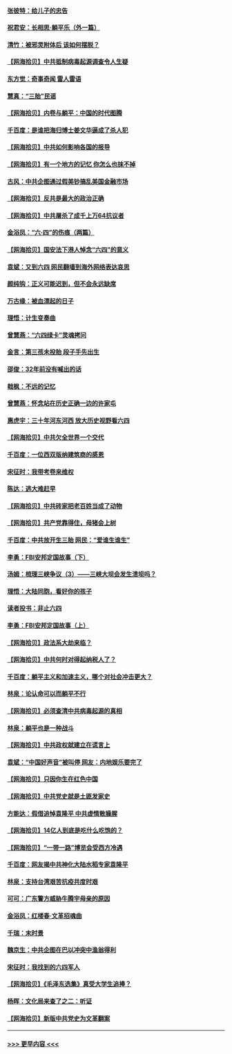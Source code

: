 #### [张彼特：给儿子的忠告](../pages/nsc993/n13018934.md?t=06141552) 
#### [祝君安：长相思‧躺平乐（外一篇）](../pages/nsc993/n13018923.md?t=06141552) 
#### [清竹：被邪灵附体后 该如何摆脱？](../pages/nsc993/n13018877.md?t=06141552) 
#### [【网海拾贝】中共抵制病毒起源调查令人生疑](../pages/nsc993/n13017785.md?t=06141552) 
#### [东方觉：奇事奇闻 雷人雷语](../pages/nsc993/n13017577.md?t=06141552) 
#### [慧真：“三胎”民谣](../pages/nsc993/n13017394.md?t=06141552) 
#### [【网海拾贝】内卷与躺平：中国的时代图腾](../pages/nsc993/n13016128.md?t=06141552) 
#### [千百度：是谁把海归博士姜文华逼成了杀人犯](../pages/nsc993/n13015218.md?t=06141552) 
#### [【网海拾贝】中共如何影响各国的报导](../pages/nsc993/n13012599.md?t=06141552) 
#### [【网海拾贝】有一个地方的记忆 你怎么也抹不掉](../pages/nsc993/n13009802.md?t=06141552) 
#### [古风：中共企图通过假美钞搞乱美国金融市场](../pages/nsc993/n13009626.md?t=06141552) 
#### [【网海拾贝】反共是最大的政治正确](../pages/nsc993/n13007051.md?t=06141552) 
#### [【网海拾贝】中共屠杀了成千上万64抗议者](../pages/nsc993/n13002713.md?t=06141552) 
#### [金浴凤：“六·四”的伤痕（两篇）](../pages/nsc993/n13001719.md?t=06141552) 
#### [【网海拾贝】国安法下港人悼念“六四”的意义](../pages/nsc993/n13001039.md?t=06141552) 
#### [袁斌：又到六四 网民翻墙到海外网络表达哀思](../pages/nsc993/n13000995.md?t=06141552) 
#### [颜纯钩：正义可能迟到，但不会永远缺席](../pages/nsc993/n13000920.md?t=06141552) 
#### [万古缘：被血漂起的日子](../pages/nsc993/n13000914.md?t=06141552) 
#### [理悟：计生变奏曲](../pages/nsc993/n13000414.md?t=06141552) 
#### [曾慧燕：“六四绿卡”灵魂拷问](../pages/nsc993/n13000277.md?t=06141552) 
#### [金言：第三孩未投胎 段子手先出生](../pages/nsc993/n13000215.md?t=06141552) 
#### [邵俊：32年前没有喊出的话](../pages/nsc993/n13000181.md?t=06141552) 
#### [戟枫：不远的记忆](../pages/nsc993/n13000121.md?t=06141552) 
#### [曾慧燕：怀念站在历史正确一边的许家屯](../pages/nsc993/n13000073.md?t=06141552) 
#### [惠虎宇：三十年河东河西 放大历史视野看六四](../pages/nsc993/n13000018.md?t=06141552) 
#### [【网海拾贝】中共欠全世界一个交代](../pages/nsc993/n12998706.md?t=06141552) 
#### [千百度：一位西双版纳建筑商的感恩](../pages/nsc993/n12998487.md?t=06141552) 
#### [宋征时：我带考卷来维权](../pages/nsc993/n12994088.md?t=06141552) 
#### [陈达：逃大难赶早](../pages/nsc993/n12993569.md?t=06141552) 
#### [【网海拾贝】中共砖家把老百姓当成了动物](../pages/nsc993/n12993483.md?t=06141552) 
#### [【网海拾贝】共产党靠得住，母猪会上树](../pages/nsc993/n12990730.md?t=06141552) 
#### [千百度：中共放开生三胎 网民：“爱谁生谁生”](../pages/nsc993/n12990644.md?t=06141552) 
#### [李勇：FBI安邦定国故事（下）](../pages/nsc993/n12987854.md?t=06141552) 
#### [汤姆：梳理三峡争议（3）——三峡大坝会发生溃坝吗？](../pages/nsc993/n12989806.md?t=06141552) 
#### [理悟：大陆同胞，看好你的孩子](../pages/nsc993/n12989778.md?t=06141552) 
#### [读者投书：非止六四](../pages/nsc993/n12989673.md?t=06141552) 
#### [李勇：FBI安邦定国故事（上）](../pages/nsc993/n12987749.md?t=06141552) 
#### [【网海拾贝】政法系大劫来临？](../pages/nsc993/n12987596.md?t=06141552) 
#### [【网海拾贝】中共何时对得起纳税人了？](../pages/nsc993/n12985578.md?t=06141552) 
#### [千百度：躺平主义和加速主义，哪个对社会冲击更大？](../pages/nsc993/n12985512.md?t=06141552) 
#### [林泉：论认命可以而躺平不行](../pages/nsc993/n12985505.md?t=06141552) 
#### [【网海拾贝】必须查清中共病毒起源的真相](../pages/nsc993/n12984276.md?t=06141552) 
#### [林泉：躺平也是一种战斗](../pages/nsc993/n12984194.md?t=06141552) 
#### [【网海拾贝】中共政权就建立在谎言上](../pages/nsc993/n12981880.md?t=06141552) 
#### [袁斌：“中国好声音”被叫停 网友：内地娱乐要完了](../pages/nsc993/n12981826.md?t=06141552) 
#### [【网海拾贝】只因你生在红色中国](../pages/nsc993/n12979096.md?t=06141552) 
#### [【网海拾贝】中共党史就是土匪发家史](../pages/nsc993/n12976478.md?t=06141552) 
#### [方能达：假借追悼袁隆平 中共虚情散臊腥](../pages/nsc993/n12976396.md?t=06141552) 
#### [【网海拾贝】14亿人到底是吃什么吃饱的？](../pages/nsc993/n12974125.md?t=06141552) 
#### [【网海拾贝】“一带一路”博览会受西方冷遇](../pages/nsc993/n12971787.md?t=06141552) 
#### [千百度：网友揭中共神化大陆水稻专家袁隆平](../pages/nsc993/n12971733.md?t=06141552) 
#### [林泉：支持台湾艰苦抗疫共度时艰](../pages/nsc993/n12971350.md?t=06141552) 
#### [可可：广东警方威胁牛腾宇母亲的原因](../pages/nsc993/n12971100.md?t=06141552) 
#### [金浴凤：红楼春·文革招魂曲](../pages/nsc993/n12970354.md?t=06141552) 
#### [千瑞：末时景](../pages/nsc993/n12970337.md?t=06141552) 
#### [魏京生：中共企图在巴以冲突中渔翁得利](../pages/nsc993/n12970286.md?t=06141552) 
#### [宋征时：我找到的六四军人](../pages/nsc993/n12970213.md?t=06141552) 
#### [【网海拾贝】《毛泽东选集》真受大学生追捧？](../pages/nsc993/n12968779.md?t=06141552) 
#### [杨晖：文化局来查了之二：听证](../pages/nsc993/n12966528.md?t=06141552) 
#### [【网海拾贝】新版中共党史为文革翻案](../pages/nsc993/n12967526.md?t=06141552) 

----
#### [ >>> 更早内容 <<< ](../indexes/nsc993-earlier.md)
